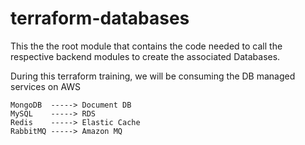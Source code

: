 # terraform-databases

This the the root module that contains the code needed to call the respective backend modules to create the associated Databases.

During this terraform training, we will be consuming the DB managed services on AWS 

```
MongoDB  -----> Document DB 
MySQL    -----> RDS 
Redis    -----> Elastic Cache 
RabbitMQ -----> Amazon MQ

```